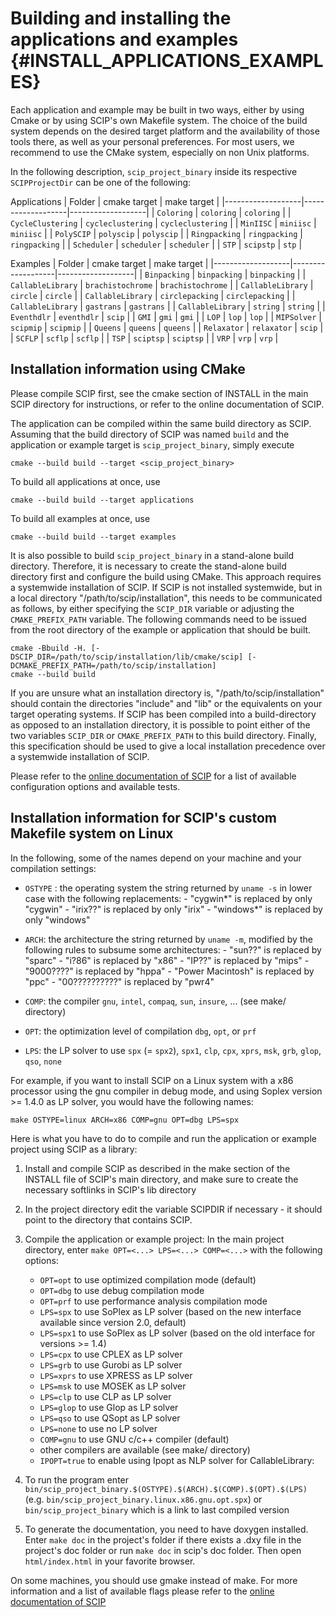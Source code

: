 Building and installing the applications and examples  {#INSTALL_APPLICATIONS_EXAMPLES}
=====================================================

Each application and example may be built in two ways, either by using Cmake
or by using SCIP's own Makefile system. The choice of the
build system depends on the desired target platform and the availability
of those tools there, as well as your personal preferences.
For most users, we recommend to use the CMake system, especially on
non Unix platforms.

In the following description, `scip_project_binary` inside its respective `SCIPProjectDir`
can be one of the following:

Applications
| Folder            | cmake target      | make target       |
|-------------------|-------------------|-------------------|
| `Coloring`        | `coloring`        | `coloring`        |
| `CycleClustering` | `cycleclustering` | `cycleclustering` |
| `MinIISC`         | `miniisc`         | `miniisc`         |
| `PolySCIP`        | `polyscip`        | `polyscip`        |
| `Ringpacking`     | `ringpacking`     | `ringpacking`     |
| `Scheduler`       | `scheduler`       | `scheduler`       |
| `STP`             | `scipstp`         | `stp`             |

Examples
| Folder            | cmake target      | make target       |
|-------------------|-------------------|-------------------|
| `Binpacking`      | `binpacking`      | `binpacking`      |
| `CallableLibrary` | `brachistochrome` | `brachistochrome` |
| `CallableLibrary` | `circle`          | `circle`          |
| `CallableLibrary` | `circlepacking`   | `circlepacking`   |
| `CallableLibrary` | `gastrans`        | `gastrans`        |
| `CallableLibrary` | `string`          | `string`          |
| `Eventhdlr`       | `eventhdlr`       | `scip`            |
| `GMI`             | `gmi`             | `gmi`             |
| `LOP`             | `lop`             | `lop`             |
| `MIPSolver`       | `scipmip`         | `scipmip`         |
| `Queens`          | `queens`          | `queens`          |
| `Relaxator`       | `relaxator`       | `scip`            |
| `SCFLP`           | `scflp`           | `scflp`           |
| `TSP`             | `sciptsp`         | `sciptsp`         |
| `VRP`             | `vrp`             | `vrp`             |

Installation information using CMake
------------------------------------

Please compile SCIP first,
see the cmake section of INSTALL in the main SCIP directory for instructions,
or refer to the online documentation of SCIP.

The application can be compiled within the same build directory
as SCIP. Assuming that the build directory of SCIP was named `build`
and the application or example target is `scip_project_binary`,
simply execute

```
cmake --build build --target <scip_project_binary>
```

To build all applications at once, use

```
cmake --build build --target applications
```

To build all examples at once, use

```
cmake --build build --target examples
```
It is also possible to build `scip_project_binary` in a stand-alone
build directory. Therefore, it is necessary to create the
stand-alone build directory first and configure the build using
CMake. This approach requires a systemwide installation of SCIP.
If SCIP is not installed systemwide, but in a local directory "/path/to/scip/installation",
this needs to be communicated as follows, by either specifying the `SCIP_DIR` variable or
adjusting the `CMAKE_PREFIX_PATH` variable.
The following commands need to be issued from the root directory of the example or application that should be built.

```
cmake -Bbuild -H. [-DSCIP_DIR=/path/to/scip/installation/lib/cmake/scip] [-DCMAKE_PREFIX_PATH=/path/to/scip/installation]
cmake --build build
```

If you are unsure what an installation directory is, "/path/to/scip/installation" should contain the directories "include" and "lib"
or the equivalents on your target operating systems.
If SCIP has been compiled into a build-directory as opposed to an installation directory, it is possible to point either of the two variables
`SCIP_DIR` or `CMAKE_PREFIX_PATH` to this build directory.
Finally, this specification should be used to give a local installation precedence over a systemwide installation of SCIP.

Please refer to the [online documentation of SCIP](http://scipopt.org/doc/html/CMAKE.php)
for a list of available configuration options and available tests.


Installation information for SCIP's custom Makefile system on Linux
-------------------------------------------------------------------

In the following, some of the names depend on your machine and your
compilation settings:

- `OSTYPE` : the operating system
             the string returned by `uname -s` in lower case with the following
             replacements:
             - "cygwin*" is replaced by only "cygwin"
             - "irix??" is replaced by only "irix"
             - "windows*" is replaced by only "windows"

- `ARCH`:   the architecture
             the string returned by `uname -m`, modified by the following
             rules to subsume some architectures:
              - "sun??" is replaced by "sparc"
              - "i?86" is replaced by "x86"
              - "IP??" is replaced by "mips"
              - "9000????" is replaced by "hppa"
              - "Power Macintosh" is replaced by "ppc"
              - "00??????????" is replaced by "pwr4"

- `COMP`:   the compiler
             `gnu`, `intel`, `compaq`, `sun`, `insure`, ... (see make/ directory)

- `OPT`:    the optimization level of compilation
             `dbg`, `opt`, or `prf`

- `LPS`:    the LP solver to use
             `spx` (= `spx2`), `spx1`, `clp`, `cpx`, `xprs`, `msk`, `grb`, `glop`, `qso`, `none`

For example, if you want to install SCIP on a Linux system with a x86 processor
using the gnu compiler in debug mode, and using Soplex version >= 1.4.0
as LP solver, you would have the following names:
```
make OSTYPE=linux ARCH=x86 COMP=gnu OPT=dbg LPS=spx
```

Here is what you have to do to compile and run the application or example project using SCIP as a library:

1. Install and compile SCIP as described in the make section of the INSTALL file of SCIP's main
   directory, and make sure to create the necessary softlinks in SCIP's lib
   directory

2. In the project directory edit the variable SCIPDIR if necessary - it should
   point to the directory that contains SCIP.

3. Compile the application or example project:
   In the main project directory, enter `make OPT=<...> LPS=<...> COMP=<...>`
   with the following options:
   - `OPT=opt`       to use optimized compilation mode (default)
   - `OPT=dbg`       to use debug compilation mode
   - `OPT=prf`       to use performance analysis compilation mode
   - `LPS=spx`       to use SoPlex as LP solver (based on the new interface available since version 2.0, default)
   - `LPS=spx1`      to use SoPlex as LP solver (based on the old interface for versions >= 1.4)
   - `LPS=cpx`       to use CPLEX as LP solver
   - `LPS=grb`       to use Gurobi as LP solver
   - `LPS=xprs`      to use XPRESS as LP solver
   - `LPS=msk`       to use MOSEK as LP solver
   - `LPS=clp`       to use CLP as LP solver
   - `LPS=glop`      to use Glop as LP solver
   - `LPS=qso`       to use QSopt as LP solver
   - `LPS=none`      to use no LP solver
   - `COMP=gnu`      to use GNU c/c++ compiler (default)
   - other compilers are available (see make/ directory)
   - `IPOPT=true`    to enable using Ipopt as NLP solver for CallableLibrary:

4. To run the program enter `bin/scip_project_binary.$(OSTYPE).$(ARCH).$(COMP).$(OPT).$(LPS)`
   (e.g. `bin/scip_project_binary.linux.x86.gnu.opt.spx`) or `bin/scip_project_binary` which is a link
   to last compiled version

5. To generate the documentation, you need to have doxygen installed.
   Enter `make doc` in the project's folder if there exists a .dxy file in the project's doc folder
   or run `make doc` in scip's doc folder.
   Then open `html/index.html` in your favorite browser.

On some machines, you should use gmake instead of make.
For more information and a list of available flags please refer to
the [online documentation of SCIP](http://scipopt.org/doc/html/MAKE.php)
